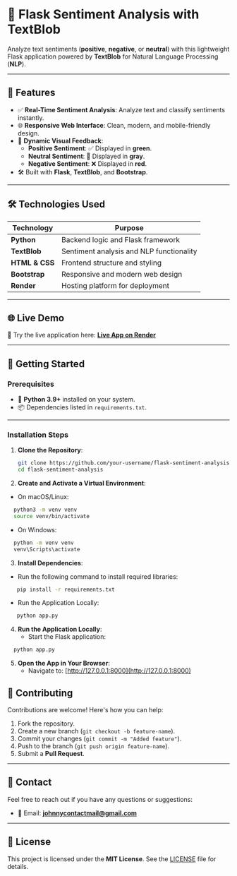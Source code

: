 # 🌟 Flask Sentiment Analysis with TextBlob

Analyze text sentiments (**positive**, **negative**, or **neutral**) with this lightweight Flask application powered by **TextBlob** for Natural Language Processing (**NLP**).

---

## 🌟 Features
- ✅ **Real-Time Sentiment Analysis**: Analyze text and classify sentiments instantly.
- 🌐 **Responsive Web Interface**: Clean, modern, and mobile-friendly design.
- 🎨 **Dynamic Visual Feedback**:
  - **Positive Sentiment**: ✅ Displayed in **green**.
  - **Neutral Sentiment**: 🔘 Displayed in **gray**.
  - **Negative Sentiment**: ❌ Displayed in **red**.
- 🛠️ Built with **Flask**, **TextBlob**, and **Bootstrap**.

---

## 🛠️ Technologies Used
| Technology      | Purpose                                   |
|------------------|-------------------------------------------|
| **Python**       | Backend logic and Flask framework         |
| **TextBlob**     | Sentiment analysis and NLP functionality  |
| **HTML & CSS**   | Frontend structure and styling            |
| **Bootstrap**    | Responsive and modern web design          |
| **Render**       | Hosting platform for deployment           |

---

## 🌐 Live Demo
🎉 Try the live application here: **[Live App on Render](https://flask-sentiment-analysis-with-textblob.onrender.com)**

---

## 🚀 Getting Started

### Prerequisites
- 🐍 **Python 3.9+** installed on your system.
- 📦 Dependencies listed in `requirements.txt`.

---

### Installation Steps

1. **Clone the Repository**:
   ```bash
   git clone https://github.com/your-username/flask-sentiment-analysis.git
   cd flask-sentiment-analysis
   ```


2. **Create and Activate a Virtual Environment**:
  - On macOS/Linux:
  ```bash
    python3 -m venv venv
    source venv/bin/activate
  ```
  - On Windows:
  ```bash
    python -m venv venv
    venv\Scripts\activate
  ```

 3. **Install Dependencies**:
  - Run the following command to install required libraries:
 ```bash
    pip install -r requirements.txt
 ```
  - Run the Application Locally:
 ```bash
    python app.py
  ```

4. **Run the Application Locally**:
   - Start the Flask application:
  ```bash
    python app.py
  ```

5. **Open the App in Your Browser**:
   - Navigate to: [http://127.0.0.1:8000](http://127.0.0.1:8000)

## 🤝 Contributing
Contributions are welcome! Here's how you can help:
1. Fork the repository.
2. Create a new branch (`git checkout -b feature-name`).
3. Commit your changes (`git commit -m "Added feature"`).
4. Push to the branch (`git push origin feature-name`).
5. Submit a **Pull Request**.

---

## 📧 Contact

Feel free to reach out if you have any questions or suggestions:

- 📩 Email: **[johnnycontactmail@gmail.com](mailto:johnnycontactmail@gmail.com)**

---

## 📜 License
This project is licensed under the **MIT License**. See the [LICENSE](LICENSE) file for details.
